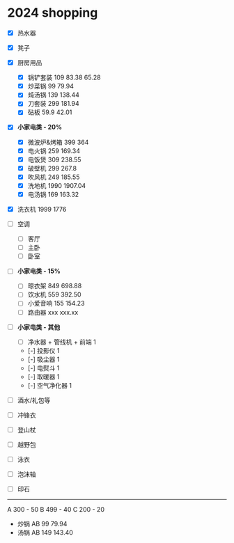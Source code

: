 # 2024 shopping

- [x] 热水器
- [x] 凳子
- [x] 厨房用品
  - [x] 锅铲套装    109     83.38     65.28
  - [x] 炒菜锅      99      79.94
  - [x] 炖汤锅      139     138.44
  - [x] 刀套装      299     181.94
  - [x] 砧板        59.9    42.01
- [x] **小家电类 - 20%**
  - [x] 微波炉&烤箱  399   364
  - [x] 电火锅      259    169.34
  - [x] 电饭煲      309    238.55
  - [x] 破壁机      299    267.8
  - [x] 吹风机      249   185.55
  - [x] 洗地机      1990   1907.04
  - [x] 电汤锅      169    163.32
- [x] 洗衣机        1999  1776
- [ ] 空调
  - [ ] 客厅
  - [ ] 主卧
  - [ ] 卧室
- [ ] **小家电类 - 15%**
  - [ ] 晾衣架      849    698.88
  - [ ] 饮水机      559    392.50
  - [ ] 小爱音响    155    154.23
  - [ ] 路由器      xxx    xxx.xx
- [ ] **小家电类 - 其他**
  - [ ] 净水器 + 管线机 + 前端     1
  - [-] 投影仪      1
  - [-] 吸尘器      1
  - [-] 电熨斗      1
  - [-] 取暖器      1
  - [-] 空气净化器   1

- [ ] 酒水/礼包等

- [ ] 冲锋衣
- [ ] 登山杖
- [ ] 越野包
- [ ] 泳衣
- [ ] 泡沫轴
- [ ] 印石

---

A 300 - 50
B 499 - 40
C 200 - 20

<!-- - 凳子    A    155    127.76 -->
<!-- - 菜刀    BC   299    181.94 -->
<!-- - 砧板 -->
- 炒锅    AB   99     79.94
- 汤锅    AB   149    143.40
